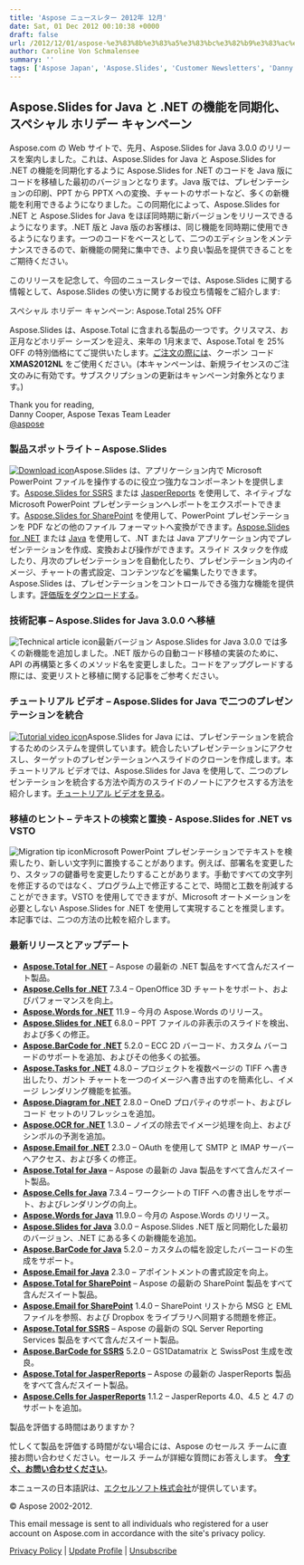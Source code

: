 ```yaml
---
title: 'Aspose ニュースレター 2012年 12月'
date: Sat, 01 Dec 2012 00:10:38 +0000
draft: false
url: /2012/12/01/aspose-%e3%83%8b%e3%83%a5%e3%83%bc%e3%82%b9%e3%83%ac%e3%82%bf%e3%83%bc-2012%e5%b9%b4-12%e6%9c%88/
author: Caroline Von Schmalensee
summary: ''
tags: ['Aspose Japan', 'Aspose.Slides', 'Customer Newsletters', 'Danny Cooper', 'newsletter', 'special offer']
---
```


## Aspose.Slides for Java と .NET の機能を同期化、スペシャル ホリデー キャンペーン

Aspose.com の Web サイトで、先月、Aspose.Slides for Java 3.0.0 のリリースを案内しました。これは、Aspose.Slides for Java と Aspose.Slides for .NET の機能を同期化するように Aspose.Slides for .NET のコードを Java 版にコードを移植した最初のバージョンとなります。Java 版では、プレゼンテーションの印刷、PPT から PPTX への変換、チャートのサポートなど、多くの新機能を利用できるようになりました。この同期化によって、Aspose.Slides for .NET と Aspose.Slides for Java をほぼ同時期に新バージョンをリリースできるようになります。.NET 版と Java 版のお客様は、同じ機能を同時期に使用できるようになります。一つのコードをベースとして、二つのエディションをメンテナンスできるので、新機能の開発に集中でき、より良い製品を提供できることをご期待ください。

このリリースを記念して、今回のニュースレターでは、Aspose.Slides に関する情報として、Aspose.Slides の使い方に関するお役立ち情報をご紹介します:

スペシャル ホリデー キャンペーン: Aspose.Total 25% OFF

Aspose.Slides は、Aspose.Total に含まれる製品の一つです。クリスマス、お正月などホリデー シーズンを迎え、来年の 1月末まで、Aspose.Total を 25% OFF の特別価格にてご提供いたします。[ご注文の際には][1]、クーポン コード **XMAS2012NL** をご使用ください。(本キャンペーンは、新規ライセンスのご注文のみに有効です。サブスクリプションの更新はキャンペーン対象外となります。)

Thank you for reading,  
Danny Cooper, Aspose Texas Team Leader  
[@aspose][2]

### 製品スポットライト – Aspose.Slides

[![Download icon][3]](http://bit.ly/pGWTWN)Aspose.Slides は、アプリケーション内で Microsoft PowerPoint ファイルを操作するのに役立つ強力なコンポーネントを提供します。[Aspose.Slides for SSRS][4] または [JasperReports][5] を使用して、ネイティブな Microsoft PowerPoint プレゼンテーションへレポートをエクスポートできます。[Aspose.Slides for SharePoint][6] を使用して、PowerPoint プレゼンテーションを PDF などの他のファイル フォーマットへ変換ができます。[Aspose.Slides for .NET][7] または [Java][8] を使用して、.NT または Java アプリケーション内でプレゼンテーションを作成、変換および操作ができます。スライド スタックを作成したり、月次のプレゼンテーションを自動化したり、プレゼンテーション内のイメージ、チャートの書式設定、コンテンツなどを編集したりできます。Aspose.Slides は、プレゼンテーションをコントロールできる強力な機能を提供します。[評価版をダウンロードする][9]。

### 技術記事 – Aspose.Slides for Java 3.0.0 へ移植

![Technical article icon][10]最新バージョン Aspose.Slides for Java 3.0.0 では多くの新機能を追加しました。.NET 版からの自動コード移植の実装のために、API の再構築と多くのメソッド名を変更しました。コードをアップグレードする際には、変更リストと移植に関する記事をご参考ください。

### チュートリアル ビデオ – Aspose.Slides for Java で二つのプレゼンテーションを統合

[![Tutorial video icon][11]](http://bit.ly/QcIwh1)Aspose.Slides for Java には、プレゼンテーションを統合するためのシステムを提供しています。統合したいプレゼンテーションにアクセスし、ターゲットのプレゼンテーションへスライドのクローンを作成します。本チュートリアル ビデオでは、Aspose.Slides for Java を使用して、二つのプレゼンテーションを統合する方法や両方のスライドのノートにアクセスする方法を紹介します。[チュートリアル ビデオを見る][12]。

### 移植のヒント – テキストの検索と置換 - Aspose.Slides for .NET vs VSTO

![Migration tip icon][13]Microsoft PowerPoint プレゼンテーションでテキストを検索したり、新しい文字列に置換することがあります。例えば、部署名を変更したり、スタッフの鍵番号を変更したりすることがあります。手動ですべての文字列を修正するのではなく、プログラム上で修正することで、時間と工数を削減することができます。VSTO を使用してできますが、Microsoft オートメーションを必要としない Aspose.Slides for .NET を使用して実現することを推奨します。本記事では、二つの方法の比較を紹介します。

### 最新リリースとアップデート

*   [**Aspose.Total for .NET**][14] – Aspose の最新の .NET 製品をすべて含んだスイート製品。
*   [**Aspose.Cells for .NET**][15] 7.3.4 – OpenOffice 3D チャートをサポート、およびパフォーマンスを向上。
*   [**Aspose.Words for .NET**][16] 11.9 – 今月の Aspose.Words のリリース。
*   [**Aspose.Slides for .NET**][17] 6.8.0 – PPT ファイルの非表示のスライドを検出、および多くの修正。
*   [**Aspose.BarCode for .NET**][18] 5.2.0 – ECC 2D バーコード、カスタム バーコードのサポートを追加、およびその他多くの拡張。
*   [**Aspose.Tasks for .NET**][19] 4.8.0 – プロジェクトを複数ページの TIFF へ書き出したり、ガント チャートを一つのイメージへ書き出すのを簡素化し、イメージ レンダリング機能を拡張。
*   [**Aspose.Diagram for .NET**][20] 2.8.0 – OneD プロパティのサポート、およびレコード セットのリフレッシュを追加。
*   [**Aspose.OCR for .NET**][21] 1.3.0 – ノイズの除去でイメージ処理を向上、およびシンボルの予測を追加。
*   [**Aspose.Email for .NET**][22] 2.3.0 – OAuth を使用して SMTP と IMAP サーバーへアクセス、および多くの修正。
*   [**Aspose.Total for Java**][23] – Aspose の最新の Java 製品をすべて含んだスイート製品。
*   [**Aspose.Cells for Java**][24] 7.3.4 – ワークシートの TIFF への書き出しをサポート、およびレンダリングの向上。
*   [**Aspose.Words for Java**][25] 11.9.0 – 今月の Aspose.Words のリリース。
*   [**Aspose.Slides for Java**][26] 3.0.0 – Aspose.Slides .NET 版と同期化した最初のバージョン、.NET にある多くの新機能を追加。
*   [**Aspose.BarCode for Java**][27] 5.2.0 – カスタムの幅を設定したバーコードの生成をサポート。
*   [**Aspose.Email for Java**][28] 2.3.0 – アポイントメントの書式設定を向上。
*   [**Aspose.Total for SharePoint**][29] – Aspose の最新の SharePoint 製品をすべて含んだスイート製品。
*   [**Aspose.Email for SharePoint**][30] 1.4.0 – SharePoint リストから MSG と EML ファイルを参照、および Dropbox をライブラリへ同期する問題を修正。
*   [**Aspose.Total for SSRS**][31] – Aspose の最新の SQL Server Reporting Services 製品をすべて含んだスイート製品。
*   [**Aspose.BarCode for SSRS**][32] 5.2.0 – GS1Datamatrix と SwissPost 生成を改良。
*   [**Aspose.Total for JasperReports**][33] – Aspose の最新の JasperReports 製品をすべて含んだスイート製品。
*   [**Aspose.Cells for JasperReports**][34] 1.1.2 – JasperReports 4.0、4.5 と 4.7 のサポートを追加。

製品を評価する時間はありますか？

忙しくて製品を評価する時間がない場合には、Aspose のセールス チームに直接お問い合わせください。セールス チームが詳細な質問にお答えします。 [**今すぐ、お問い合わせください**][35]。

本ニュースの日本語訳は、[エクセルソフト株式会社][36]が提供しています。

© Aspose 2002-2012.

[](http://www.aspose.com/)

This email message is sent to all individuals who registered for a user account on Aspose.com in accordance with the site's privacy policy.

[Privacy Policy][37] | [Update Profile][38] | [Unsubscribe][39]




[1]: http://bit.ly/WrwIpt
[2]: http://twitter.com/#!/aspose
[3]: https://forum.aspose.com/
[4]: http://bit.ly/Si8mhP
[5]: http://bit.ly/Si836V
[6]: http://bit.ly/wEouXt
[7]: http://bit.ly/zhIdVv
[8]: http://bit.ly/yU22jW
[9]: http://bit.ly/pGWTWN
[10]: https://www.aspose.cloud/templates/aspose/App_Themes/V3/images/email/272x272/aspose_email-for-android.png
[11]: https://www.aspose.cloud/templates/aspose/App_Themes/V3/images/email/272x272/aspose_email-for-android.png
[12]: http://bit.ly/QcIwh1
[13]: https://www.aspose.cloud/templates/aspose/App_Themes/V3/images/email/272x272/aspose_email-for-net.png
[14]: http://bit.ly/hYf4lL
[15]: http://bit.ly/gVR6jM
[16]: http://bit.ly/h9OR3U
[17]: http://bit.ly/fOUdIP
[18]: http://bit.ly/jHYuV8
[19]: http://bit.ly/mqZLW6
[20]: http://bit.ly/hAYlci
[21]: http://bit.ly/pQRZAL
[22]: http://bit.ly/vfINIq
[23]: http://bit.ly/gAt9lC
[24]: http://bit.ly/n3uX0h
[25]: http://bit.ly/ie17Mx
[26]: http://bit.ly/nf5g3x
[27]: http://bit.ly/lqDH3Y
[28]: http://bit.ly/n5t3WX
[29]: http://bit.ly/ifW5jD
[30]: http://bit.ly/xxnzh2
[31]: http://bit.ly/eFboB9
[32]: http://bit.ly/eSxpc4
[33]: http://bit.ly/i5G8S8
[34]: https://products.aspose.com/cells
[35]: http://bit.ly/iXHvCU
[36]: http://www.xlsoft.com/jp/products/aspose/index.html?asposenews
[37]: http://bit.ly/ixgNWu
[38]: https://www.aspose.com/
[39]: #



